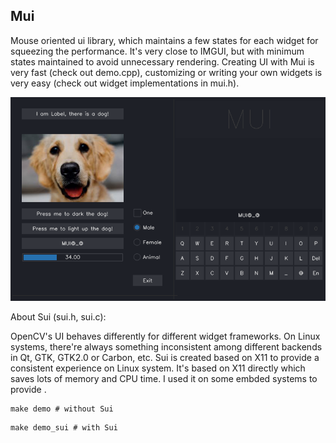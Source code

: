 Mui
---

Mouse oriented ui library, which maintains a few states for each widget for squeezing the performance. It's very close to IMGUI, but with minimum states maintained to avoid unnecessary rendering. Creating UI with Mui is very fast (check out demo.cpp), customizing or writing your own widgets is very easy (check out widget implementations in mui.h).


![alt demo](mui.png)


About Sui (sui.h, sui.c):

OpenCV's UI behaves differently for different widget frameworks. On Linux systems, there're always something inconsistent among different backends in Qt, GTK, GTK2.0 or Carbon, etc. Sui is created based on X11 to provide a consistent experience on Linux system. It's based on X11 directly which saves lots of memory and CPU time. I used it on some embded systems to provide . 


```
make demo # without Sui
```

```
make demo_sui # with Sui
```

